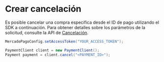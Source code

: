 # Crear cancelación

Es posible cancelar una compra específica desde el ID de pago utilizando el SDK a continuación. Para obtener detalles sobre los parámetros de la solicitud, consulte la API de [Cancelación](/developers/es/reference/chargebacks/_payments_payment_id/put).

```java
MercadoPagoConfig.setAccessToken("YOUR_ACCESS_TOKEN");

PaymentClient client = new PaymentClient();
Payment payment = client.cancel("<PAYMENT_ID>"); 
```